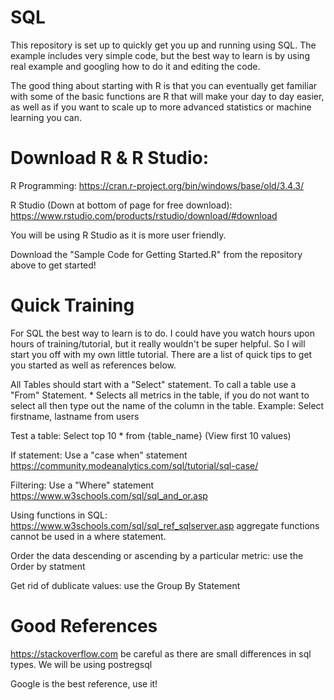 # SQL

This repository is set up to quickly get you up and running using SQL. The example includes very simple code, but the best way to learn is by using real example and googling how to do it and editing the code.  

The good thing about starting with R is that you can eventually get familiar with some of the basic functions are R that will make your day to day easier, as well as if you want to scale up to more advanced statistics or machine learning you can. 

# Download R & R Studio:
R Programming: https://cran.r-project.org/bin/windows/base/old/3.4.3/

R Studio (Down at bottom of page for free download): https://www.rstudio.com/products/rstudio/download/#download

You will be using R Studio as it is more user friendly. 

Download the "Sample Code for Getting Started.R" from the repository above to get started!

# Quick Training
For SQL the best way to learn is to do. I could have you watch hours upon hours of training/tutorial, but it really wouldn't be super helpful. So I will start you off with my own little tutorial. There are a list of quick tips to get you started as well as references below.

All Tables should start with a "Select" statement. To call a table use a "From" Statement. * Selects all metrics in the table, if you do not want to select all then type out the name of the column in the table. Example: Select firstname, lastname from users

Test a table: Select top 10 * from {table_name} (View first 10 values)

If statement: Use a "case when" statement https://community.modeanalytics.com/sql/tutorial/sql-case/

Filtering: Use a "Where" statement https://www.w3schools.com/sql/sql_and_or.asp

Using functions in SQL: https://www.w3schools.com/sql/sql_ref_sqlserver.asp aggregate functions cannot be used in a where statement. 

Order the data descending or ascending by a particular metric: use the Order by statment

Get rid of dublicate values: use the Group By Statement

# Good References
https://stackoverflow.com be careful as there are small differences in sql types. We will be using postregsql

Google is the best reference, use it!
